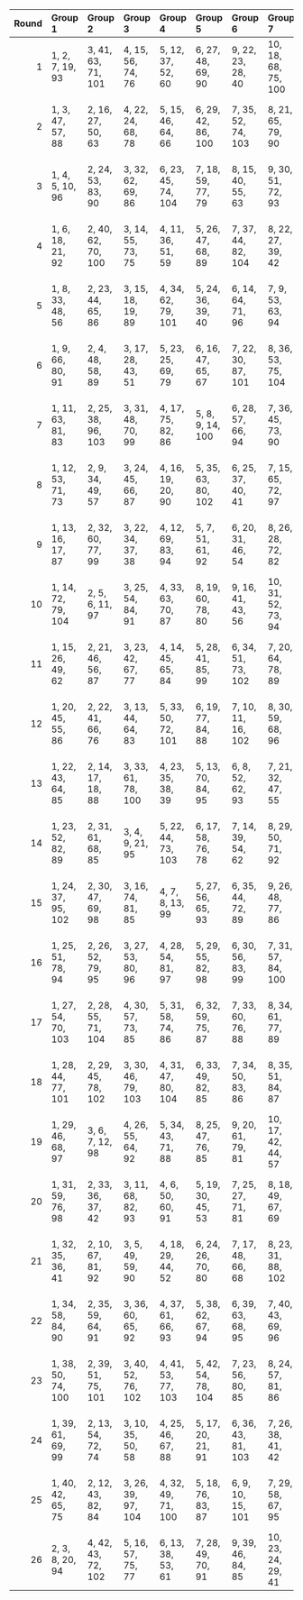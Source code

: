 |   Round | Group 1            | Group 2            | Group 3            | Group 4            | Group 5            | Group 6            | Group 7             | Group 8             | Group 9             | Group 10            | Group 11            | Group 12            | Group 13            | Group 14             | Group 15             | Group 16            | Group 17            | Group 18            | Group 19            | Group 20              | Group 21         |
|--------:|:-------------------|:-------------------|:-------------------|:-------------------|:-------------------|:-------------------|:--------------------|:--------------------|:--------------------|:--------------------|:--------------------|:--------------------|:--------------------|:---------------------|:---------------------|:--------------------|:--------------------|:--------------------|:--------------------|:----------------------|:-----------------|
|       1 | 1, 2, 7, 19, 93    | 3, 41, 63, 71, 101 | 4, 15, 56, 74, 76  | 5, 12, 37, 52, 60  | 6, 27, 48, 69, 90  | 9, 22, 23, 28, 40  | 10, 18, 68, 75, 100 | 11, 13, 46, 57, 98  | 14, 32, 34, 67, 78  | 16, 31, 39, 89, 96  | 17, 24, 62, 84, 92  | 20, 42, 50, 80, 87  | 21, 29, 59, 66, 104 | 25, 36, 77, 95, 97   | 26, 33, 58, 73, 81   | 30, 43, 44, 49, 61  | 35, 53, 55, 88, 99  | 47, 54, 79, 94, 102 | 51, 64, 65, 70, 82  | 72, 85, 86, 91, 103   | 8, 38, 45, 83    |
|       2 | 1, 3, 47, 57, 88   | 2, 16, 27, 50, 63  | 4, 22, 24, 68, 78  | 5, 15, 46, 64, 66  | 6, 29, 42, 86, 100 | 7, 35, 52, 74, 103 | 8, 21, 65, 79, 90   | 9, 12, 13, 18, 104  | 10, 32, 61, 70, 98  | 11, 40, 49, 77, 94  | 14, 31, 53, 82, 91  | 17, 38, 59, 80, 101 | 19, 28, 56, 73, 95  | 20, 30, 33, 34, 39   | 23, 37, 48, 71, 84   | 25, 43, 45, 89, 99  | 26, 36, 67, 85, 87  | 41, 51, 54, 55, 60  | 62, 72, 75, 76, 81  | 83, 93, 96, 97, 102   | 44, 58, 69, 92   |
|       3 | 1, 4, 5, 10, 96    | 2, 24, 53, 83, 90  | 3, 32, 62, 69, 86  | 6, 23, 45, 74, 104 | 7, 18, 59, 77, 79  | 8, 15, 40, 55, 63  | 9, 30, 51, 72, 93   | 11, 41, 48, 65, 87  | 12, 22, 25, 26, 31  | 13, 21, 71, 78, 103 | 14, 16, 49, 60, 101 | 17, 35, 37, 70, 81  | 19, 34, 42, 92, 99  | 20, 27, 44, 66, 95   | 28, 39, 80, 98, 100  | 29, 36, 61, 76, 84  | 33, 43, 46, 47, 52  | 38, 56, 58, 91, 102 | 54, 64, 67, 68, 73  | 75, 85, 88, 89, 94    | 50, 57, 82, 97   |
|       4 | 1, 6, 18, 21, 92   | 2, 40, 62, 70, 100 | 3, 14, 55, 73, 75  | 4, 11, 36, 51, 59  | 5, 26, 47, 68, 89  | 7, 37, 44, 82, 104 | 8, 22, 27, 39, 42   | 9, 17, 67, 74, 99   | 10, 12, 45, 56, 97  | 13, 31, 33, 66, 77  | 15, 30, 38, 88, 95  | 16, 23, 61, 83, 91  | 19, 41, 49, 79, 86  | 20, 28, 58, 65, 103  | 24, 35, 76, 94, 96   | 25, 32, 57, 72, 80  | 29, 43, 48, 60, 63  | 34, 52, 54, 87, 98  | 46, 53, 78, 93, 101 | 50, 64, 69, 81, 84    | 71, 85, 90, 102  |
|       5 | 1, 8, 33, 48, 56   | 2, 23, 44, 65, 86  | 3, 15, 18, 19, 89  | 4, 34, 62, 79, 101 | 5, 24, 36, 39, 40  | 6, 14, 64, 71, 96  | 7, 9, 53, 63, 94    | 10, 28, 30, 74, 84  | 11, 21, 52, 70, 72  | 12, 27, 35, 85, 92  | 13, 41, 58, 80, 88  | 16, 38, 46, 76, 104 | 17, 25, 55, 83, 100 | 20, 37, 59, 67, 97   | 22, 29, 54, 69, 77   | 26, 45, 57, 60, 61  | 32, 42, 73, 91, 93  | 43, 50, 75, 90, 98  | 47, 66, 78, 81, 82  | 68, 87, 99, 102, 103  | 31, 49, 51, 95   |
|       6 | 1, 9, 66, 80, 91   | 2, 4, 48, 58, 89   | 3, 17, 28, 43, 51  | 5, 23, 25, 69, 79  | 6, 16, 47, 65, 67  | 7, 22, 30, 87, 101 | 8, 36, 53, 75, 104  | 11, 33, 62, 71, 99  | 12, 41, 50, 78, 95  | 15, 32, 54, 83, 92  | 18, 39, 60, 81, 102 | 20, 29, 57, 74, 96  | 21, 31, 34, 35, 40  | 24, 38, 49, 64, 72   | 26, 44, 46, 90, 100  | 27, 37, 68, 86, 88  | 42, 52, 55, 56, 61  | 45, 59, 70, 85, 93  | 63, 73, 76, 77, 82  | 84, 94, 97, 98, 103   | 10, 13, 14, 19   |
|       7 | 1, 11, 63, 81, 83  | 2, 25, 38, 96, 103 | 3, 31, 48, 70, 99  | 4, 17, 75, 82, 86  | 5, 8, 9, 14, 100   | 6, 28, 57, 66, 94  | 7, 36, 45, 73, 90   | 10, 27, 49, 78, 87  | 12, 19, 23, 46, 59  | 13, 34, 55, 76, 97  | 15, 24, 52, 69, 91  | 16, 26, 29, 30, 35  | 21, 39, 41, 64, 74  | 22, 32, 84, 102, 104 | 33, 40, 44, 67, 80   | 37, 47, 50, 51, 56  | 42, 60, 62, 85, 95  | 54, 61, 65, 88, 101 | 58, 68, 71, 72, 77  | 79, 89, 92, 93, 98    | 18, 20, 43, 53   |
|       8 | 1, 12, 53, 71, 73  | 2, 9, 34, 49, 57   | 3, 24, 45, 66, 87  | 4, 16, 19, 20, 90  | 5, 35, 63, 80, 102 | 6, 25, 37, 40, 41  | 7, 15, 65, 72, 97   | 8, 10, 43, 54, 95   | 11, 29, 31, 64, 75  | 13, 28, 36, 86, 93  | 14, 42, 59, 81, 89  | 18, 26, 56, 84, 101 | 21, 38, 60, 68, 98  | 22, 33, 74, 92, 94   | 23, 30, 55, 70, 78   | 27, 46, 58, 61, 62  | 32, 50, 52, 85, 96  | 44, 51, 76, 91, 99  | 48, 67, 79, 82, 83  | 69, 88, 100, 103, 104 | 17, 39, 47, 77   |
|       9 | 1, 13, 16, 17, 87  | 2, 32, 60, 77, 99  | 3, 22, 34, 37, 38  | 4, 12, 69, 83, 94  | 5, 7, 51, 61, 92   | 6, 20, 31, 46, 54  | 8, 26, 28, 72, 82   | 9, 19, 50, 68, 70   | 10, 25, 33, 90, 104 | 11, 39, 56, 78, 86  | 14, 36, 44, 74, 102 | 15, 23, 53, 81, 98  | 18, 35, 57, 65, 95  | 24, 43, 55, 58, 59   | 27, 41, 52, 67, 75   | 29, 47, 49, 93, 103 | 30, 40, 71, 89, 91  | 45, 64, 76, 79, 80  | 48, 62, 73, 88, 96  | 66, 85, 97, 100, 101  | 21, 42, 63, 84   |
|      10 | 1, 14, 72, 79, 104 | 2, 5, 6, 11, 97    | 3, 25, 54, 84, 91  | 4, 33, 63, 70, 87  | 8, 19, 60, 78, 80  | 9, 16, 41, 43, 56  | 10, 31, 52, 73, 94  | 12, 42, 49, 66, 88  | 13, 23, 26, 27, 32  | 15, 17, 50, 61, 102 | 18, 36, 38, 71, 82  | 20, 22, 35, 93, 100 | 21, 28, 45, 67, 96  | 29, 40, 81, 99, 101  | 30, 37, 62, 64, 77   | 34, 44, 47, 48, 53  | 39, 57, 59, 92, 103 | 51, 58, 83, 85, 98  | 55, 65, 68, 69, 74  | 76, 86, 89, 90, 95    | 7, 24, 46, 75    |
|      11 | 1, 15, 26, 49, 62  | 2, 21, 46, 56, 87  | 3, 23, 42, 67, 77  | 4, 14, 45, 65, 84  | 5, 28, 41, 85, 99  | 6, 34, 51, 73, 102 | 7, 20, 64, 78, 89   | 8, 11, 12, 17, 103  | 9, 31, 60, 69, 97   | 10, 39, 48, 76, 93  | 13, 30, 52, 81, 90  | 16, 37, 58, 79, 100 | 18, 27, 55, 72, 94  | 19, 29, 32, 33, 38   | 22, 36, 47, 70, 83   | 24, 44, 63, 88, 98  | 40, 50, 53, 54, 59  | 43, 57, 68, 91, 104 | 61, 71, 74, 75, 80  | 82, 92, 95, 96, 101   | 25, 35, 66, 86   |
|      12 | 1, 20, 45, 55, 86  | 2, 22, 41, 66, 76  | 3, 13, 44, 64, 83  | 5, 33, 50, 72, 101 | 6, 19, 77, 84, 88  | 7, 10, 11, 16, 102 | 8, 30, 59, 68, 96   | 9, 38, 47, 75, 92   | 12, 29, 51, 80, 89  | 14, 21, 25, 48, 61  | 15, 36, 57, 78, 99  | 17, 26, 54, 71, 93  | 18, 28, 31, 32, 37  | 23, 43, 62, 87, 97   | 24, 34, 65, 85, 104  | 35, 42, 46, 69, 82  | 39, 49, 52, 53, 58  | 56, 63, 67, 90, 103 | 60, 70, 73, 74, 79  | 81, 91, 94, 95, 100   | 4, 27, 40, 98    |
|      13 | 1, 22, 43, 64, 85  | 2, 14, 17, 18, 88  | 3, 33, 61, 78, 100 | 4, 23, 35, 38, 39  | 5, 13, 70, 84, 95  | 6, 8, 52, 62, 93   | 7, 21, 32, 47, 55   | 9, 27, 29, 73, 83   | 10, 20, 51, 69, 71  | 12, 40, 57, 79, 87  | 15, 37, 45, 75, 103 | 16, 24, 54, 82, 99  | 19, 36, 58, 66, 96  | 25, 44, 56, 59, 60   | 28, 42, 53, 68, 76   | 30, 48, 50, 94, 104 | 31, 41, 72, 90, 92  | 46, 65, 77, 80, 81  | 49, 63, 74, 89, 97  | 67, 86, 98, 101, 102  | 11, 26, 34, 91   |
|      14 | 1, 23, 52, 82, 89  | 2, 31, 61, 68, 85  | 3, 4, 9, 21, 95    | 5, 22, 44, 73, 103 | 6, 17, 58, 76, 78  | 7, 14, 39, 54, 62  | 8, 29, 50, 71, 92   | 10, 40, 47, 64, 86  | 11, 24, 25, 30, 42  | 12, 20, 70, 77, 102 | 13, 15, 48, 59, 100 | 16, 34, 36, 69, 80  | 18, 33, 41, 91, 98  | 19, 26, 43, 65, 94   | 27, 38, 79, 97, 99   | 28, 35, 60, 75, 83  | 32, 45, 46, 51, 63  | 37, 55, 57, 90, 101 | 49, 56, 81, 96, 104 | 53, 66, 67, 72, 84    | 74, 87, 88, 93   |
|      15 | 1, 24, 37, 95, 102 | 2, 30, 47, 69, 98  | 3, 16, 74, 81, 85  | 4, 7, 8, 13, 99    | 5, 27, 56, 65, 93  | 6, 35, 44, 72, 89  | 9, 26, 48, 77, 86   | 10, 21, 62, 80, 82  | 11, 18, 22, 45, 58  | 12, 33, 54, 75, 96  | 14, 23, 51, 68, 90  | 15, 25, 28, 29, 34  | 17, 19, 52, 63, 104 | 20, 38, 40, 73, 84   | 31, 42, 83, 101, 103 | 32, 39, 43, 66, 79  | 36, 46, 49, 50, 55  | 53, 60, 64, 87, 100 | 57, 67, 70, 71, 76  | 78, 88, 91, 92, 97    | 41, 59, 61, 94   |
|      16 | 1, 25, 51, 78, 94  | 2, 26, 52, 79, 95  | 3, 27, 53, 80, 96  | 4, 28, 54, 81, 97  | 5, 29, 55, 82, 98  | 6, 30, 56, 83, 99  | 7, 31, 57, 84, 100  | 8, 32, 58, 64, 101  | 9, 33, 59, 65, 102  | 10, 34, 60, 66, 103 | 11, 35, 61, 67, 104 | 13, 37, 63, 69, 85  | 14, 38, 43, 70, 86  | 15, 39, 44, 71, 87   | 16, 40, 45, 72, 88   | 17, 41, 46, 73, 89  | 18, 42, 47, 74, 90  | 19, 22, 48, 75, 91  | 20, 23, 49, 76, 92  | 21, 24, 50, 77, 93    | 12, 36, 62, 68   |
|      17 | 1, 27, 54, 70, 103 | 2, 28, 55, 71, 104 | 4, 30, 57, 73, 85  | 5, 31, 58, 74, 86  | 6, 32, 59, 75, 87  | 7, 33, 60, 76, 88  | 8, 34, 61, 77, 89   | 9, 35, 62, 78, 90   | 10, 36, 63, 79, 91  | 11, 37, 43, 80, 92  | 12, 38, 44, 81, 93  | 13, 39, 45, 82, 94  | 14, 40, 46, 83, 95  | 15, 41, 47, 84, 96   | 16, 42, 48, 64, 97   | 17, 22, 49, 65, 98  | 18, 23, 50, 66, 99  | 19, 24, 51, 67, 100 | 20, 25, 52, 68, 101 | 21, 26, 53, 69, 102   | 3, 29, 56, 72    |
|      18 | 1, 28, 44, 77, 101 | 2, 29, 45, 78, 102 | 3, 30, 46, 79, 103 | 4, 31, 47, 80, 104 | 6, 33, 49, 82, 85  | 7, 34, 50, 83, 86  | 8, 35, 51, 84, 87   | 9, 36, 52, 64, 88   | 10, 37, 53, 65, 89  | 11, 38, 54, 66, 90  | 12, 39, 55, 67, 91  | 13, 40, 56, 68, 92  | 14, 41, 57, 69, 93  | 15, 42, 58, 70, 94   | 16, 22, 59, 71, 95   | 17, 23, 60, 72, 96  | 18, 24, 61, 73, 97  | 19, 25, 62, 74, 98  | 20, 26, 63, 75, 99  | 21, 27, 43, 76, 100   | 5, 32, 48, 81    |
|      19 | 1, 29, 46, 68, 97  | 3, 6, 7, 12, 98    | 4, 26, 55, 64, 92  | 5, 34, 43, 71, 88  | 8, 25, 47, 76, 85  | 9, 20, 61, 79, 81  | 10, 17, 42, 44, 57  | 11, 32, 53, 74, 95  | 13, 22, 50, 67, 89  | 14, 24, 27, 28, 33  | 16, 18, 51, 62, 103 | 19, 37, 39, 72, 83  | 21, 23, 36, 94, 101 | 30, 41, 82, 100, 102 | 31, 38, 63, 65, 78   | 35, 45, 48, 49, 54  | 40, 58, 60, 93, 104 | 52, 59, 84, 86, 99  | 56, 66, 69, 70, 75  | 77, 87, 90, 91, 96    | 2, 15, 73, 80    |
|      20 | 1, 31, 59, 76, 98  | 2, 33, 36, 37, 42  | 3, 11, 68, 82, 93  | 4, 6, 50, 60, 91   | 5, 19, 30, 45, 53  | 7, 25, 27, 71, 81  | 8, 18, 49, 67, 69   | 9, 24, 32, 89, 103  | 10, 38, 55, 77, 85  | 12, 15, 16, 21, 86  | 13, 35, 43, 73, 101 | 14, 22, 52, 80, 97  | 17, 34, 56, 64, 94  | 20, 41, 62, 83, 104  | 23, 54, 57, 58, 63   | 26, 40, 51, 66, 74  | 28, 46, 48, 92, 102 | 29, 39, 70, 88, 90  | 44, 75, 78, 79, 84  | 47, 61, 72, 87, 95    | 65, 96, 99, 100  |
|      21 | 1, 32, 35, 36, 41  | 2, 10, 67, 81, 92  | 3, 5, 49, 59, 90   | 4, 18, 29, 44, 52  | 6, 24, 26, 70, 80  | 7, 17, 48, 66, 68  | 8, 23, 31, 88, 102  | 11, 14, 15, 20, 85  | 12, 34, 63, 72, 100 | 13, 42, 51, 79, 96  | 16, 33, 55, 84, 93  | 19, 40, 61, 82, 103 | 21, 30, 58, 75, 97  | 22, 53, 56, 57, 62   | 25, 39, 50, 65, 73   | 27, 45, 47, 91, 101 | 28, 38, 69, 87, 89  | 43, 74, 77, 78, 83  | 46, 60, 71, 86, 94  | 64, 95, 98, 99, 104   | 9, 37, 54, 76    |
|      22 | 1, 34, 58, 84, 90  | 2, 35, 59, 64, 91  | 3, 36, 60, 65, 92  | 4, 37, 61, 66, 93  | 5, 38, 62, 67, 94  | 6, 39, 63, 68, 95  | 7, 40, 43, 69, 96   | 8, 41, 44, 70, 97   | 9, 42, 45, 71, 98   | 10, 22, 46, 72, 99  | 11, 23, 47, 73, 100 | 12, 24, 48, 74, 101 | 13, 25, 49, 75, 102 | 14, 26, 50, 76, 103  | 15, 27, 51, 77, 104  | 17, 29, 53, 79, 85  | 18, 30, 54, 80, 86  | 19, 31, 55, 81, 87  | 20, 32, 56, 82, 88  | 21, 33, 57, 83, 89    | 16, 28, 52, 78   |
|      23 | 1, 38, 50, 74, 100 | 2, 39, 51, 75, 101 | 3, 40, 52, 76, 102 | 4, 41, 53, 77, 103 | 5, 42, 54, 78, 104 | 7, 23, 56, 80, 85  | 8, 24, 57, 81, 86   | 9, 25, 58, 82, 87   | 10, 26, 59, 83, 88  | 11, 27, 60, 84, 89  | 12, 28, 61, 64, 90  | 13, 29, 62, 65, 91  | 14, 30, 63, 66, 92  | 15, 31, 43, 67, 93   | 16, 32, 44, 68, 94   | 17, 33, 45, 69, 95  | 18, 34, 46, 70, 96  | 19, 35, 47, 71, 97  | 20, 36, 48, 72, 98  | 21, 37, 49, 73, 99    | 6, 22, 55, 79    |
|      24 | 1, 39, 61, 69, 99  | 2, 13, 54, 72, 74  | 3, 10, 35, 50, 58  | 4, 25, 46, 67, 88  | 5, 17, 20, 21, 91  | 6, 36, 43, 81, 103 | 7, 26, 38, 41, 42   | 8, 16, 66, 73, 98   | 9, 11, 44, 55, 96   | 12, 30, 32, 65, 76  | 14, 29, 37, 87, 94  | 15, 22, 60, 82, 90  | 18, 40, 48, 78, 85  | 19, 27, 57, 64, 102  | 23, 34, 75, 93, 95   | 24, 31, 56, 71, 79  | 28, 47, 59, 62, 63  | 33, 51, 53, 86, 97  | 45, 52, 77, 92, 100 | 49, 68, 80, 83, 84    | 70, 89, 101, 104 |
|      25 | 1, 40, 42, 65, 75  | 2, 12, 43, 82, 84  | 3, 26, 39, 97, 104 | 4, 32, 49, 71, 100 | 5, 18, 76, 83, 87  | 6, 9, 10, 15, 101  | 7, 29, 58, 67, 95   | 8, 37, 46, 74, 91   | 11, 28, 50, 79, 88  | 13, 20, 24, 47, 60  | 14, 35, 56, 77, 98  | 16, 25, 53, 70, 92  | 17, 27, 30, 31, 36  | 19, 21, 44, 54, 85   | 22, 61, 63, 86, 96   | 34, 41, 45, 68, 81  | 38, 48, 51, 52, 57  | 55, 62, 66, 89, 102 | 59, 69, 72, 73, 78  | 80, 90, 93, 94, 99    | 23, 33, 64, 103  |
|      26 | 2, 3, 8, 20, 94    | 4, 42, 43, 72, 102 | 5, 16, 57, 75, 77  | 6, 13, 38, 53, 61  | 7, 28, 49, 70, 91  | 9, 39, 46, 84, 85  | 10, 23, 24, 29, 41  | 11, 19, 69, 76, 101 | 12, 14, 47, 58, 99  | 15, 33, 35, 68, 79  | 17, 32, 40, 90, 97  | 18, 25, 63, 64, 93  | 21, 22, 51, 81, 88  | 26, 37, 78, 96, 98   | 27, 34, 59, 74, 82   | 31, 44, 45, 50, 62  | 36, 54, 56, 89, 100 | 48, 55, 80, 95, 103 | 52, 65, 66, 71, 83  | 73, 86, 87, 92, 104   | 1, 30, 60, 67    |